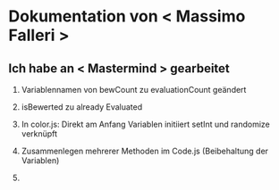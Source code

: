 # Dokumentation von < Massimo Falleri >

## Ich habe an < Mastermind > gearbeitet

1. Variablennamen von bewCount zu evaluationCount geändert
2. isBewerted zu already Evaluated
3. In color.js: Direkt am Anfang Variablen initiiert
setInt und randomize verknüpft

4. Zusammenlegen mehrerer Methoden im Code.js (Beibehaltung der Variablen)

5. 